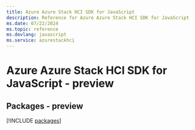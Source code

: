 ```yaml
---
title: Azure Azure Stack HCI SDK for JavaScript
description: Reference for Azure Azure Stack HCI SDK for JavaScript
ms.date: 07/22/2024
ms.topic: reference
ms.devlang: javascript
ms.service: azurestackhci
---
```

# Azure Azure Stack HCI SDK for JavaScript - preview
## Packages - preview
[!INCLUDE [packages](azure-stack-hci-index.md)]
